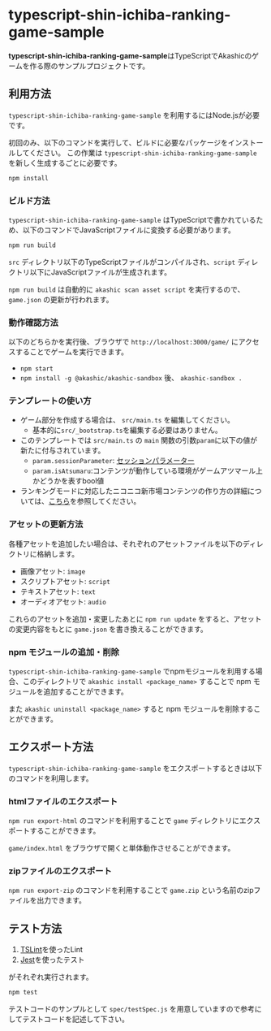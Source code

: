 # typescript-shin-ichiba-ranking-game-sample

**typescript-shin-ichiba-ranking-game-sample**はTypeScriptでAkashicのゲームを作る際のサンプルプロジェクトです。

## 利用方法

 `typescript-shin-ichiba-ranking-game-sample` を利用するにはNode.jsが必要です。

初回のみ、以下のコマンドを実行して、ビルドに必要なパッケージをインストールしてください。
この作業は `typescript-shin-ichiba-ranking-game-sample` を新しく生成するごとに必要です。

```sh
npm install
```

### ビルド方法

`typescript-shin-ichiba-ranking-game-sample` はTypeScriptで書かれているため、以下のコマンドでJavaScriptファイルに変換する必要があります。

```sh
npm run build
```

`src` ディレクトリ以下のTypeScriptファイルがコンパイルされ、`script` ディレクトリ以下にJavaScriptファイルが生成されます。

`npm run build` は自動的に `akashic scan asset script` を実行するので、`game.json` の更新が行われます。

### 動作確認方法

以下のどちらかを実行後、ブラウザで `http://localhost:3000/game/` にアクセスすることでゲームを実行できます。

* `npm start`
* `npm install -g @akashic/akashic-sandbox` 後、 `akashic-sandbox .`

### テンプレートの使い方

* ゲーム部分を作成する場合は、 `src/main.ts` を編集してください。
  * 基本的に`src/_bootstrap.ts`を編集する必要はありません。
* このテンプレートでは `src/main.ts` の `main` 関数の引数`param`に以下の値が新たに付与されています。
  * `param.sessionParameter`: [セッションパラメーター](https://akashic-games.github.io/guide/ranking.html#session-parameters)
  * `param.isAtsumaru`:コンテンツが動作している環境がゲームアツマール上かどうかを表すbool値
* ランキングモードに対応したニコニコ新市場コンテンツの作り方の詳細については、[こちら](https://akashic-games.github.io/guide/ranking.html)を参照してください。

### アセットの更新方法

各種アセットを追加したい場合は、それぞれのアセットファイルを以下のディレクトリに格納します。

* 画像アセット: `image`
* スクリプトアセット: `script`
* テキストアセット: `text`
* オーディオアセット: `audio`

これらのアセットを追加・変更したあとに `npm run update` をすると、アセットの変更内容をもとに `game.json` を書き換えることができます。

### npm モジュールの追加・削除

`typescript-shin-ichiba-ranking-game-sample` でnpmモジュールを利用する場合、このディレクトリで `akashic install <package_name>` することで npm モジュールを追加することができます。

また `akashic uninstall <package_name>` すると npm モジュールを削除することができます。

## エクスポート方法

`typescript-shin-ichiba-ranking-game-sample` をエクスポートするときは以下のコマンドを利用します。

### htmlファイルのエクスポート

`npm run export-html` のコマンドを利用することで `game` ディレクトリにエクスポートすることができます。

`game/index.html` をブラウザで開くと単体動作させることができます。

### zipファイルのエクスポート

`npm run export-zip` のコマンドを利用することで `game.zip` という名前のzipファイルを出力できます。

## テスト方法

1. [TSLint](https://github.com/palantir/tslint "TSLint")を使ったLint
2. [Jest](https://jestjs.io/ "Jest")を使ったテスト

がそれぞれ実行されます。

```sh
npm test
```

テストコードのサンプルとして `spec/testSpec.js` を用意していますので参考にしてテストコードを記述して下さい。
